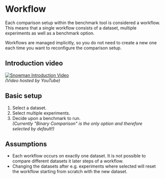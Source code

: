 # Workflow

Each comparison setup within the benchmark tool is considered a workflow. This means that a single workflow consists of
a dataset, multiple experiments as well as a benchmark option.

Workflows are managed implicitly, so you do not need to create a new one each time you want to reconfigure the
comparison setup.

## Introduction video

[![Snowman Introduction Video](https://img.youtube.com/vi/wuJkkIByXjw/0.jpg)](https://www.youtube.com/watch?v=wuJkkIByXjw)  
_(Video hosted by YouTube)_

## Basic setup

1. Select a dataset.
2. Select multiple experiments.
3. Decide upon a benchmark to run.  
   _(Currently "Binary Comparison" is the only option and therefore selected by default!)_

## Assumptions

- Each workflow occurs on exactly one dataset. It is not possible to compare different datasets it later steps of a
  workflow.
- Changing the datasets after e.g. experiments where selected will reset the workflow starting from scratch with the new
  dataset.

